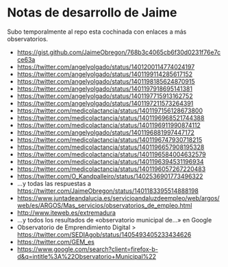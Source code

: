 # Notas de desarrollo de Jaime

Subo temporalmente al repo esta cochinada con enlaces a más observatorios.

- https://gist.github.com/JaimeObregon/768b3c4065cb6f30d0231f76e7cce63a
- https://twitter.com/angelyolgado/status/1401200114774024197
- https://twitter.com/angelyolgado/status/1401199114285617152
- https://twitter.com/angelyolgado/status/1401198185624870915
- https://twitter.com/angelyolgado/status/1401197918695141381
- https://twitter.com/angelyolgado/status/1401197715913162752
- https://twitter.com/angelyolgado/status/1401197211573264391
- https://twitter.com/medicolactancia/status/1401197156128673800
- https://twitter.com/medicolactancia/status/1401196968521744388
- https://twitter.com/medicolactancia/status/1401196911990874112
- https://twitter.com/angelyolgado/status/1401196881997447172
- https://twitter.com/medicolactancia/status/1401196747930718215
- https://twitter.com/medicolactancia/status/1401196657908195328
- https://twitter.com/medicolactancia/status/1401196584004632579
- https://twitter.com/medicolactancia/status/1401196394531196934
- https://twitter.com/medicolactancia/status/1401196057267220483
- https://twitter.com/O_Kandpalleiro/status/1402536901773496322
- …y todas las respuestas a https://twitter.com/JaimeObregon/status/1401183395514888198
- https://www.juntadeandalucia.es/servicioandaluzdeempleo/web/argos/web/es/ARGOS/Mas_servicios/observatorios_de_empleo.html
- http://www.iteweb.es/extremadura
- …y todos los resultados de «observatorio municipal de…» en Google
- Observatorio de Emprendimiento Digital > https://twitter.com/SEDIAgob/status/1405493405233434626
- https://twitter.com/GEM_es
- https://www.google.com/search?client=firefox-b-d&q=intitle%3A%22Observatorio+Municipal%22
